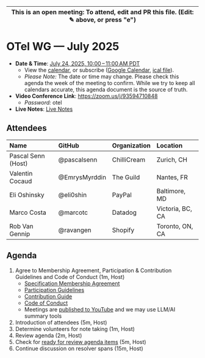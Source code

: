 | This is an open meeting: To attend, edit and PR this file. (Edit: ✎ above, or press "e") |
| ---------------------------------------------------------------------------------------- |

# OTel WG — July 2025

- **Date & Time**: [July 24, 2025, 10:00 – 11:00 AM PDT](https://www.timeanddate.com/worldclock/converter.html?iso=20250724T170000&p1=224&p2=179&p3=136&p4=268&p5=367&p6=438&p7=248&p8=240)
  - View the [calendar][], or subscribe ([Google Calendar][], [ical file][]).
  - _Please Note:_ The date or time may change. Please check this agenda the
    week of the meeting to confirm. While we try to keep all calendars accurate,
    this agenda document is the source of truth.
- **Video Conference Link**: https://zoom.us/j/93594710848
  - _Password:_ otel
- **Live Notes**: [Live Notes][]

[calendar]: https://calendar.google.com/calendar/embed?src=linuxfoundation.org_ik79t9uuj2p32i3r203dgv5mo8%40group.calendar.google.com
[google calendar]: https://calendar.google.com/calendar?cid=bGludXhmb3VuZGF0aW9uLm9yZ19pazc5dDl1dWoycDMyaTNyMjAzZGd2NW1vOEBncm91cC5jYWxlbmRhci5nb29nbGUuY29t
[ical file]: https://calendar.google.com/calendar/ical/linuxfoundation.org_ik79t9uuj2p32i3r203dgv5mo8%40group.calendar.google.com/public/basic.ics
[live notes]: https://docs.google.com/document/d/1f8RdYS_avbBcH1AGa1wMGYxrGVS8_HKfMAB8gjQ8ZfE/edit?usp=sharing

## Attendees

<!-- prettier-ignore -->
| Name              | GitHub        | Organization       | Location              |
| :---------------- | :------------ | :----------------- | :-------------------- |
| Pascal Senn (Host)| @pascalsenn   | ChilliCream        | Zurich, CH            |
| Valentin Cocaud   | @EmrysMyrddin | The Guild          | Nantes, FR            |
| Eli Oshinsky      | @eli0shin     | PayPal             | Baltimore, MD         |
| Marco Costa       | @marcotc      | Datadog            | Victoria, BC, CA      |
| Rob Van Gennip    | @ravangen     | Shopify            | Toronto, ON, CA       |

## Agenda

1. Agree to Membership Agreement, Participation & Contribution Guidelines and Code of Conduct (1m, Host)
   - [Specification Membership Agreement](https://github.com/graphql/foundation)
   - [Participation Guidelines](https://github.com/graphql/graphql-wg#participation-guidelines)
   - [Contribution Guide](https://github.com/graphql/graphql-spec/blob/main/CONTRIBUTING.md)
   - [Code of Conduct](https://github.com/graphql/foundation/blob/master/CODE-OF-CONDUCT.md)
   - Meetings are [published to YouTube](https://www.youtube.com/@GraphQLFoundation/videos) and we may use LLM/AI summary tools
1. Introduction of attendees (5m, Host)
1. Determine volunteers for note taking (1m, Host)
1. Review agenda (2m, Host)
1. Check for [ready for review agenda items](https://github.com/graphql/otel-wg/issues?q=is%3Aissue+is%3Aopen+label%3A%22Ready+for+review+%F0%9F%99%8C%22+sort%3Aupdated-desc) (5m, Host)
1. Continue discussion on resolver spans (15m, Host)
